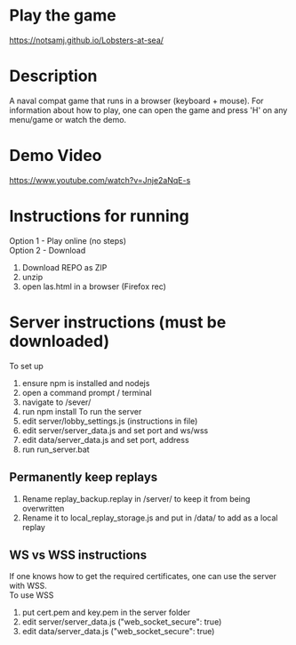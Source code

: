 # Play the game
https://notsamj.github.io/Lobsters-at-sea/

# Description
A naval compat game that runs in a browser (keyboard + mouse). For information about how to play, one can open the game and press 'H' on any menu/game or watch the demo.

# Demo Video
https://www.youtube.com/watch?v=Jnje2aNqE-s

# Instructions for running
Option 1 - Play online (no steps) \
Option 2 - Download
1. Download REPO as ZIP
2. unzip
3. open las.html in a browser (Firefox rec)

# Server instructions (must be downloaded)
To set up
1. ensure npm is installed and nodejs 
2. open a command prompt / terminal
3. navigate to /sever/
4. run npm install
To run the server
1. edit server/lobby_settings.js (instructions in file)
2. edit server/server_data.js and set port and ws/wss
3. edit data/server_data.js and set port, address
4. run run_server.bat
## Permanently keep replays
1. Rename replay_backup.replay in /server/ to keep it from being overwritten
2. Rename it to local_replay_storage.js and put in /data/ to add as a local replay
## WS vs WSS instructions
If one knows how to get the required certificates, one can use the server with WSS. \
To use WSS
1. put cert.pem and key.pem in the server folder
2. edit server/server_data.js ("web_socket_secure": true)
3. edit data/server_data.js ("web_socket_secure": true)